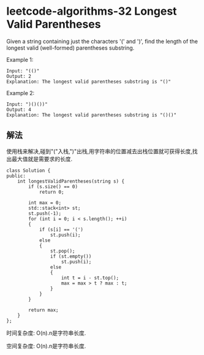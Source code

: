 # leetcode-algorithms-32 Longest Valid Parentheses

Given a string containing just the characters '(' and ')', find the length of the longest valid (well-formed) parentheses substring.

Example 1:
```
Input: "(()"
Output: 2
Explanation: The longest valid parentheses substring is "()"
```
Example 2:
```
Input: ")()())"
Output: 4
Explanation: The longest valid parentheses substring is "()()"
```

## 解法

使用栈来解决,碰到"("入栈,")"出栈,用字符串的位置减去出栈位置就可获得长度,找出最大值就是需要求的长度.
```
class Solution {
public:
    int longestValidParentheses(string s) {
        if (s.size() == 0)
            return 0;
        
        int max = 0;
        std::stack<int> st;        
        st.push(-1);
        for (int i = 0; i < s.length(); ++i)
        {
            if (s[i] == '(')
                st.push(i);
            else
            {
                st.pop();
                if (st.empty())
                    st.push(i);
                else
                {
                    int t = i - st.top();
                    max = max > t ? max : t;
                }
            }
        }
        
        return max;
    }
};
```
时间复杂度: O(n).n是字符串长度.

空间复杂度: O(n).n是字符串长度.